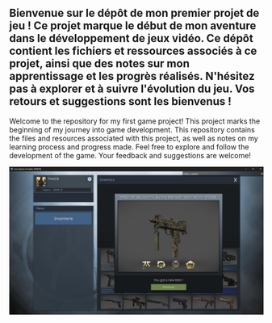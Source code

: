 Bienvenue sur le dépôt de mon premier projet de jeu ! Ce projet marque le début de mon aventure dans le développement de jeux vidéo.
Ce dépôt contient les fichiers et ressources associés à ce projet, ainsi que des notes sur mon apprentissage et les progrès réalisés. N'hésitez pas à explorer et à suivre l'évolution du jeu. Vos retours et suggestions sont les bienvenus !
-
Welcome to the repository for my first game project! This project marks the beginning of my journey into game development.
This repository contains the files and resources associated with this project, as well as notes on my learning process and progress made. Feel free to explore and follow the development of the game. Your feedback and suggestions are welcome!

![test](1.png)
